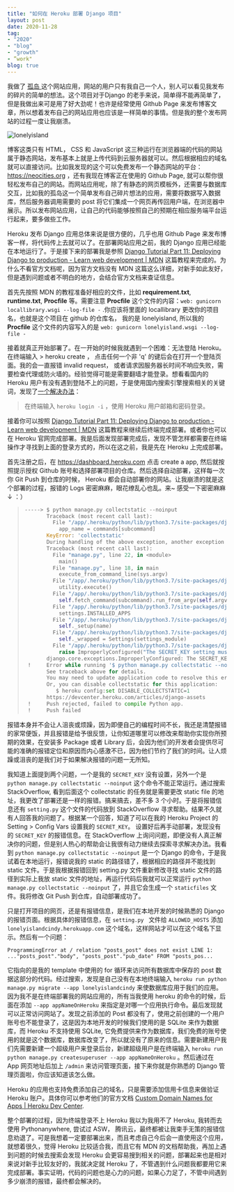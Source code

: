```yaml
---
title: "如何在 Heroku 部署 Django 项目"
layout: post
date: 2020-11-28
tag:
- "2020"
- "blog"
- "growth"
- ”work"
blog: true
---
```


我做了 [孤岛 ](https://github.com/wkeiss/lonelyisland)这个网站应用，网站的用户只有我自己一个人，别人可以看见我发布的碎片的简单的想法。这个项目对于Django 的老手来说，简单得不能再简单了，但是我做出来可是用了好大劲呢！也许是经常使用 Github Page 来发布博客文章，所以想着发布自己的网站应用也应该是一样简单的事情。但是我的整个发布网站的过程一度让我崩溃。

![lonelyisland](/Users/apple/Documents/wkeiss.github.io/assets/images/blog-image/lonelyisland.gif)

博客这类只有 HTML， CSS 和 JavaScript 这三种运行在浏览器端的代码的网站属于静态网站，发布基本上就是上传代码到云服务器就可以。然后根据相应的域名就可以直接访问。比如我发现的这个可以免费发布一个静态网站的平台：  https://neocities.org ，还有我现在博客正在使用的 Github Page, 就可以帮你很轻松发布自己的网站。而网站应用呢，除了有静态的网页模板外，还需要与数据库交互，比如我的孤岛这一个简单发布自己碎片想法的应用，需要将数据写入数据库，然后服务器调用需要的 post 将它们集成一个网页再传回用户端，在浏览器中展示。所以发布网站应用，让自己的代码能够按照自己的预期在相应服务端平台运行起来，要多做些工作。

Heroku 发布 Django 应用总体来说是很方便的，几乎也用 Github Page 来发布博客一样，将代码传上去就可以了。在部署网站应用之前，我的 Django 应用已经能在本地运行了。于是接下来的部署我是参照 [Django Tutorial Part 11: Deploying Django to production - Learn web development | MDN](https://developer.mozilla.org/en-US/docs/Learn/Server-side/Django/Deployment) 这篇教程来完成的。为什么不看官方文档呢，因为官方文档没有 MDN 这篇这么详细，对新手如此友好，但是遇到问题或者不明白的地方，会结合官方文档来查证信息。

首先先按照 MDN 的教程准备好相应的文件，比如 **requirement.txt**, **runtime.txt**, **Procfile** 等。需要注意 **Procfile** 这个文件的内容：`web: gunicorn locallibrary.wsgi --log-file -` .你应该将里面的 locallibrary 更改你的项目名，也就是这个项目在 github 的仓库名， 我的是 lonelyisland, 所以我的 **Procfile** 这个文件的内容写入的是 `web: gunicorn lonelyisland.wsgi --log-file -` 

接着就真正开始部署了。在一开始的时候我就遇到一个困难：无法登陆 Heroku。在终端输入 > heroku create ， 点击任何一个非 'q' 的键后会在打开一个登陆页面。我的会一直报错 invalid request， 或者请求因服务器长时间不响应失败，需要检查代理或防火墙的。经验觉得可能是需要翻墙才能登录。想看看国内的 Heroku 用户有没有遇到登陆不上的问题，于是使用国内搜索引擎搜索相关的关键词，发现了[一个解决办法](https://blog.csdn.net/qq_42951560/article/details/109717160)：

>  在终端输入 `heroku login -i` ，使用 Heroku 用户邮箱和密码登录。

接着你可以按照 [Django Tutorial Part 11: Deploying Django to production - Learn web development | MDN](https://developer.mozilla.org/en-US/docs/Learn/Server-side/Django/Deployment) 这篇教程来继续后终端完成部署。或者你也可以在 Heroku 官网完成部署。我是后面发现部署完成后，发现不管怎样都需要在终端操作才寻找到上面的登录方式的，所以在这之前，我是先在 Heroku 上完成部署。

首先注册之后，在 https://dashboard.heroku.com 点击 create a app, 然后就按照提示授权 Github 账号和选择部署项目的仓库。然后选择自动部署，这样每一次你 Git Push 到仓库的时候， Heroku 都会自动部署你的网站。让我崩溃的就是这个部署的过程，报错的 Logs 密密麻麻，眼花缭乱心也乱。来~ 感受一下密密麻麻 ↓ ：）

> ```python
> -----> $ python manage.py collectstatic --noinput
>        Traceback (most recent call last):
>          File "/app/.heroku/python/lib/python3.7/site-packages/django/core/management/__init__.py", line 224, in fetch_command
>            app_name = commands[subcommand]
>        KeyError: 'collectstatic'
>        During handling of the above exception, another exception occurred:
>        Traceback (most recent call last):
>          File "manage.py", line 22, in <module>
>            main()
>          File "manage.py", line 18, in main
>            execute_from_command_line(sys.argv)
>          File "/app/.heroku/python/lib/python3.7/site-packages/django/core/management/__init__.py", line 401, in execute_from_command_line
>            utility.execute()
>          File "/app/.heroku/python/lib/python3.7/site-packages/django/core/management/__init__.py", line 395, in execute
>            self.fetch_command(subcommand).run_from_argv(self.argv)
>          File "/app/.heroku/python/lib/python3.7/site-packages/django/core/management/__init__.py", line 231, in fetch_command
>            settings.INSTALLED_APPS
>          File "/app/.heroku/python/lib/python3.7/site-packages/django/conf/__init__.py", line 83, in __getattr__
>            self._setup(name)
>          File "/app/.heroku/python/lib/python3.7/site-packages/django/conf/__init__.py", line 70, in _setup
>            self._wrapped = Settings(settings_module)
>          File "/app/.heroku/python/lib/python3.7/site-packages/django/conf/__init__.py", line 196, in __init__
>            raise ImproperlyConfigured("The SECRET_KEY setting must not be empty.")
>        django.core.exceptions.ImproperlyConfigured: The SECRET_KEY setting must not be empty.
>  !     Error while running '$ python manage.py collectstatic --noinput'.
>        See traceback above for details.
>        You may need to update application code to resolve this error.
>        Or, you can disable collectstatic for this application:
>           $ heroku config:set DISABLE_COLLECTSTATIC=1
>        https://devcenter.heroku.com/articles/django-assets
>  !     Push rejected, failed to compile Python app.
>  !     Push failed
> ```

报错本身并不会让人沮丧或烦躁，因为即便自己的编程时间不长，我还是清楚报错的家常便饭，并且报错是给予很反馈，让你知道哪里可以修改来帮助你实现你所预期的效果，在安装多 Package 或者 Library 后，会因为他们的开发者会提供尽可能的准确的报错定位和原因而内心感激不已，因为他们节约了我们的时间。让人烦躁或沮丧的是我们对于如果解决报错的问题一无所知。

我知道上面提到两个问题，一个是我的 `SECRET_KEY` 没有设置，另外一个是 ` python manage.py collectstatic --noinput` 这个命令不能正常运行。通过搜索 StackOverflow, 看到后面这个 collectstatic 的任务就是需要更改 static file 的地址，我更改了部署还是一样的报错。搞来搞去，差不多  3 个小时。于是将报错信息还有 `setting.py` 这个文件的代码放到 StackOverflow 寻求帮助。结果不久就有人回答我的问题了。根据某一个回答，知道了可以在我的 Heroku Project 的 Setting > Config Vars 设置我的 `SECRET_KEY`。 设置好后再手动部署，发现没有的 `SECRET_KEY` 的报错信息。在 StackOverflow 上询问问题，即便没有人真正解决你的问题，但是别人热心的帮助会让我很有动力继续去探索寻求解决办法。我看到 `python manage.py collectstatic --noinput`  是一个 Django 的命令，于是我试着在本地运行，报错说我的 static 的路径错了，根据相应的路径并不能找到 static  文件。于是我根据报错回到 setting.py 文件重新修改寻找 static 文件的路径到实际上我放 static 文件的地址，再运行代码后我就可以正常运行 `python manage.py collectstatic --noinput`  了，并且它会生成一个 `staticfiles` 文件。我将修改 Git Push 到仓库，自动部署成功了。

只是打开项目的网页，还是有报错信息，是我们在本地开发的时候熟悉的 Django 的报错页面。根据具体的报错信息，在 `setting.py ` 文件给 `ALLOWED_HOSTS` 添加 `lonelyislandcindy.herokuapp.com`  这个域名，这样网站才可以在这个域名下显示。然后有一个问题：

`ProgrammingError at /
relation "posts_post" does not exist LINE 1: ..."posts_post"."body", "posts_post"."pub_date" FROM "posts_pos...`

它指向的是我的 template 中使用的  for 循环来访问所有数据库中保存的 post 数据这部分的代码。经过搜索，发现是自己没有在本地终端输入 `heroku run python manage.py migrate --app lonelyislandcindy`  来使数据库应用于我们的应用。因为我不是在终端部署我的网站应用的，所有当我使用 heroku 的命令的时候，后面在添加 `--app appNameOnHeroku` 来指定是对哪一个应用执行命令。最后发现就可以正常访问网站了。发现之前添加的  Post 都没有了，使用之前创建的一个用户账号也不能登录了，这是因为本地开发的时候我们使用的是 SQLite 来作为数据库，而 Heroku 不支持使用 SQLite, 它免费提供来作为数据库，我们免费的账号使用的就是这个数据库，数据库改变了，所以就没有了原来的信息。需要新建用户我们先需要新建一个超级用户来登录后台，新建超级用户是在终端输入 `heroku run python manage.py createsuperuser --app appNameOnHeroku` 。然后通过在 App 网页地址后加上 `/admin` 来访问管理页面，接下来你就是你熟悉的 Django 管理页面啦，你应该知道该怎么做。

Heroku 的应用也支持免费添加自己的域名，只是需要添加信用卡信息来做验证 Heroku 账户。具体你可以参考他们的官方文档 [Custom Domain Names for Apps | Heroku Dev Center](https://devcenter.heroku.com/articles/custom-domains).

整个部署的过程，因为终端登录不上 Heroku 我以为我用不了 Heroku, 我转而去使用 Pythonanywhere, 尝试过 ASW， 腾讯云，最终都被让我束手无策的报错信息劝退了。可是我想着一定要部署出来，而且考虑自己今后会一直使用这个应用，就想着很久，觉得 Heroku 比较适合我，而且它有 MDN 的文档帮助我，再加上遇到问题的时候去搜索会发现 Heroku 会更容易搜到相关的问题，部署起来也是相对来说对新手比较友好的，我就决定就 Heroku 了，不管遇到什么问题我都要用它来完成部署。事实证明，代码的问题也是心力的问题，如果心力足了，不管中间遇到多少崩溃的报错，最终都会解决的。